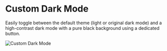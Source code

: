 # Custom Dark Mode

Easily toggle between the default theme (light or original dark mode) and a high-contrast dark mode with a pure black background using a dedicated button.

![Custom Dark Mode](assets/custom_dark_mode.gif)
